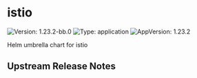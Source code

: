 <!-- Warning: Do not manually edit this file. See notes on gluon + helm-docs at the end of this file for more information. -->
# istio

![Version: 1.23.2-bb.0](https://img.shields.io/badge/Version-1.23.2--bb.0-informational?style=flat-square) ![Type: application](https://img.shields.io/badge/Type-application-informational?style=flat-square) ![AppVersion: 1.23.2](https://img.shields.io/badge/AppVersion-1.23.2-informational?style=flat-square)

Helm umbrella chart for istio

## Upstream Release Notes

